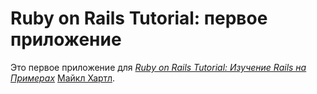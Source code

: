 # Ruby on Rails Tutorial: первое приложение

Это первое приложение для 
[*Ruby on Rails Tutorial: Изучение Rails на Примерах*](http://railstutorial.org/) 
 [Майкл Хартл](http://michaelhartl.com/).